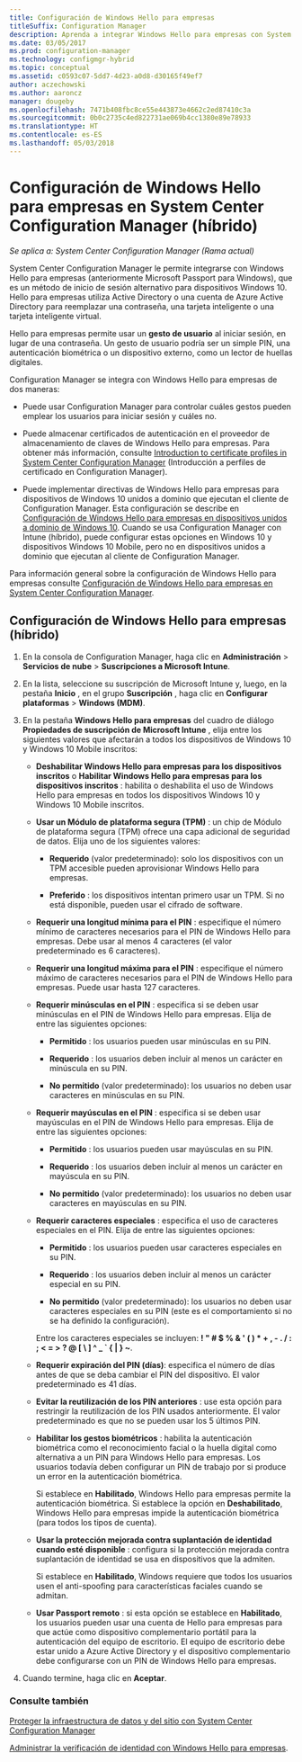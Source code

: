 ```yaml
---
title: Configuración de Windows Hello para empresas
titleSuffix: Configuration Manager
description: Aprenda a integrar Windows Hello para empresas con System Center Configuration Manager.
ms.date: 03/05/2017
ms.prod: configuration-manager
ms.technology: configmgr-hybrid
ms.topic: conceptual
ms.assetid: c0593c07-5dd7-4d23-a0d8-d30165f49ef7
author: aczechowski
ms.author: aaroncz
manager: dougeby
ms.openlocfilehash: 7471b408fbc8ce55e443873e4662c2ed87410c3a
ms.sourcegitcommit: 0b0c2735c4ed822731ae069b4cc1380e89e78933
ms.translationtype: HT
ms.contentlocale: es-ES
ms.lasthandoff: 05/03/2018
---
```

# <a name="windows-hello-for-business-settings-in-system-center-configuration-manager-hybrid"></a>Configuración de Windows Hello para empresas en System Center Configuration Manager (híbrido)

*Se aplica a: System Center Configuration Manager (Rama actual)*

System Center Configuration Manager le permite integrarse con Windows Hello para empresas (anteriormente Microsoft Passport para Windows), que es un método de inicio de sesión alternativo para dispositivos Windows 10. Hello para empresas utiliza Active Directory o una cuenta de Azure Active Directory para reemplazar una contraseña, una tarjeta inteligente o una tarjeta inteligente virtual.  

Hello para empresas permite usar un **gesto de usuario** al iniciar sesión, en lugar de una contraseña. Un gesto de usuario podría ser un simple PIN, una autenticación biométrica o un dispositivo externo, como un lector de huellas digitales.  

 Configuration Manager se integra con Windows Hello para empresas de dos maneras:  

-   Puede usar Configuration Manager para controlar cuáles gestos pueden emplear los usuarios para iniciar sesión y cuáles no.  

-   Puede almacenar certificados de autenticación en el proveedor de almacenamiento de claves de Windows Hello para empresas. Para obtener más información, consulte [Introduction to certificate profiles in System Center Configuration Manager](create-pfx-certificate-profiles.md) (Introducción a perfiles de certificado en Configuration Manager).  

- Puede implementar directivas de Windows Hello para empresas para dispositivos de Windows 10 unidos a dominio que ejecutan el cliente de Configuration Manager. Esta configuración se describe en [Configuración de Windows Hello para empresas en dispositivos unidos a dominio de Windows 10](../../protect/deploy-use/windows-hello-for-business-settings.md#configure-windows-hello-for-business-on-domain-joined-windows-10-devices). Cuando se usa Configuration Manager con Intune (híbrido), puede configurar estas opciones en Windows 10 y dispositivos Windows 10 Mobile, pero no en dispositivos unidos a dominio que ejecutan al cliente de Configuration Manager.   

Para información general sobre la configuración de Windows Hello para empresas consulte [Configuración de Windows Hello para empresas en System Center Configuration Manager](../../protect/deploy-use/windows-hello-for-business-settings.md).

## <a name="configure-windows-hello-for-business-settings-hybrid"></a>Configuración de Windows Hello para empresas (híbrido)  

1.  En la consola de Configuration Manager, haga clic en **Administración** > **Servicios de nube** > **Suscripciones a Microsoft Intune**.  

3.  En la lista, seleccione su suscripción de Microsoft Intune y, luego, en la pestaña **Inicio** , en el grupo **Suscripción** , haga clic en **Configurar plataformas** > **Windows (MDM)**.  

4.  En la pestaña **Windows Hello para empresas** del cuadro de diálogo **Propiedades de suscripción de Microsoft Intune** , elija entre los siguientes valores que afectarán a todos los dispositivos de Windows 10 y Windows 10 Mobile inscritos:  

    -   **Deshabilitar Windows Hello para empresas para los dispositivos inscritos** o **Habilitar Windows Hello para empresas para los dispositivos inscritos** : habilita o deshabilita el uso de Windows Hello para empresas en todos los dispositivos Windows 10 y Windows 10 Mobile inscritos.  

    -   **Usar un Módulo de plataforma segura (TPM)** : un chip de Módulo de plataforma segura (TPM) ofrece una capa adicional de seguridad de datos. Elija uno de los siguientes valores:  

        -   **Requerido** (valor predeterminado): solo los dispositivos con un TPM accesible pueden aprovisionar Windows Hello para empresas.  

        -   **Preferido** : los dispositivos intentan primero usar un TPM. Si no está disponible, pueden usar el cifrado de software.  

    -   **Requerir una longitud mínima para el PIN** : especifique el número mínimo de caracteres necesarios para el PIN de Windows Hello para empresas. Debe usar al menos 4 caracteres (el valor predeterminado es 6 caracteres).  

    -   **Requerir una longitud máxima para el PIN** : especifique el número máximo de caracteres necesarios para el PIN de Windows Hello para empresas. Puede usar hasta 127 caracteres.  

    -   **Requerir minúsculas en el PIN** : especifica si se deben usar minúsculas en el PIN de Windows Hello para empresas. Elija de entre las siguientes opciones:  

        -   **Permitido** : los usuarios pueden usar minúsculas en su PIN.  

        -   **Requerido** : los usuarios deben incluir al menos un carácter en minúscula en su PIN.  

        -   **No permitido** (valor predeterminado): los usuarios no deben usar caracteres en minúsculas en su PIN.  

    -   **Requerir mayúsculas en el PIN** : especifica si se deben usar mayúsculas en el PIN de Windows Hello para empresas. Elija de entre las siguientes opciones:  

        -   **Permitido** : los usuarios pueden usar mayúsculas en su PIN.  

        -   **Requerido** : los usuarios deben incluir al menos un carácter en mayúscula en su PIN.  

        -   **No permitido** (valor predeterminado): los usuarios no deben usar caracteres en mayúsculas en su PIN.  

    -   **Requerir caracteres especiales** : especifica el uso de caracteres especiales en el PIN. Elija de entre las siguientes opciones:  

        -   **Permitido** : los usuarios pueden usar caracteres especiales en su PIN.  

        -   **Requerido** : los usuarios deben incluir al menos un carácter especial en su PIN.  

        -   **No permitido** (valor predeterminado): los usuarios no deben usar caracteres especiales en su PIN (este es el comportamiento si no se ha definido la configuración).  

         Entre los caracteres especiales se incluyen: **! " # $ % & ' ( ) \* + , - . / : ; < = > ? @ [ \ ] ^ _ ` { &#124; } ~**.  

    -   **Requerir expiración del PIN (días)**: especifica el número de días antes de que se deba cambiar el PIN del dispositivo. El valor predeterminado es 41 días.  

    -   **Evitar la reutilización de los PIN anteriores** : use esta opción para restringir la reutilización de los PIN usados anteriormente. El valor predeterminado es que no se pueden usar los 5 últimos PIN.  

    -   **Habilitar los gestos biométricos** : habilita la autenticación biométrica como el reconocimiento facial o la huella digital como alternativa a un PIN para Windows Hello para empresas. Los usuarios todavía deben configurar un PIN de trabajo por si produce un error en la autenticación biométrica.  

         Si establece en **Habilitado**, Windows Hello para empresas permite la autenticación biométrica.  Si establece la opción en **Deshabilitado**, Windows Hello para empresas impide la autenticación biométrica (para todos los tipos de cuenta).  

    -   **Usar la protección mejorada contra suplantación de identidad cuando esté disponible** : configura si la protección mejorada contra suplantación de identidad se usa en dispositivos que la admiten.  

         Si establece en **Habilitado**, Windows requiere que todos los usuarios usen el anti-spoofing para características faciales cuando se admitan.  

    -   **Usar Passport remoto** : si esta opción se establece en **Habilitado**, los usuarios pueden usar una cuenta de Hello para empresas para que actúe como dispositivo complementario portátil para la autenticación del equipo de escritorio. El equipo de escritorio debe estar unido a Azure Active Directory y el dispositivo complementario debe configurarse con un PIN de Windows Hello para empresas.  

5.  Cuando termine, haga clic en **Aceptar**.  

### <a name="see-also"></a>Consulte también  
 [Proteger la infraestructura de datos y del sitio con System Center Configuration Manager](../../protect/understand/protect-data-and-site-infrastructure.md)

 [Administrar la verificación de identidad con Windows Hello para empresas](https://technet.microsoft.com/itpro/windows/keep-secure/manage-identity-verification-using-microsoft-passport).  
